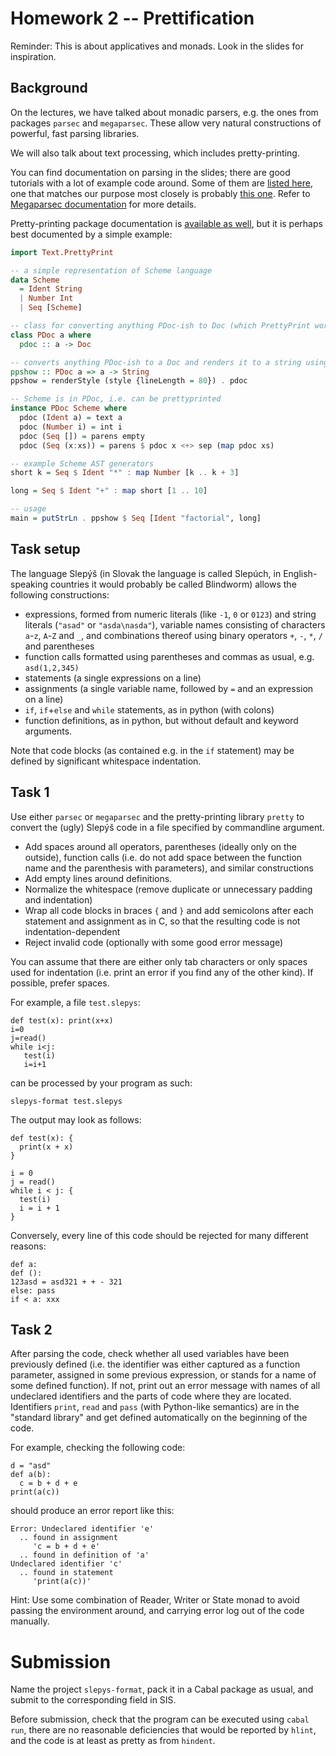 
# Homework 2 -- Prettification

Reminder: This is about applicatives and monads. Look in the slides for inspiration.

## Background

On the lectures, we have talked about monadic parsers, e.g. the ones from packages `parsec` and `megaparsec`. These allow very natural constructions of powerful, fast parsing libraries.

We will also talk about text processing, which includes pretty-printing.

You can find documentation on parsing in the slides; there are good tutorials with a lot of example code around. Some of them are [listed here](https://markkarpov.com/learn-haskell.html#megaparsec-tutorials), one that matches our purpose most closely is probably [this one](https://markkarpov.com/megaparsec/parsing-simple-imperative-language.html). Refer to [Megaparsec documentation](https://hackage.haskell.org/package/megaparsec) for more details.

Pretty-printing package documentation is [available as well](https://hackage.haskell.org/package/pretty), but it is perhaps best documented by a simple example:

```hs
import Text.PrettyPrint

-- a simple representation of Scheme language
data Scheme
  = Ident String
  | Number Int
  | Seq [Scheme]

-- class for converting anything PDoc-ish to Doc (which PrettyPrint works with)
class PDoc a where
  pdoc :: a -> Doc

-- converts anything PDoc-ish to a Doc and renders it to a string using PrettyPrint
ppshow :: PDoc a => a -> String
ppshow = renderStyle (style {lineLength = 80}) . pdoc

-- Scheme is in PDoc, i.e. can be prettyprinted
instance PDoc Scheme where
  pdoc (Ident a) = text a
  pdoc (Number i) = int i
  pdoc (Seq []) = parens empty
  pdoc (Seq (x:xs)) = parens $ pdoc x <+> sep (map pdoc xs)

-- example Scheme AST generators
short k = Seq $ Ident "*" : map Number [k .. k + 3]

long = Seq $ Ident "+" : map short [1 .. 10]

-- usage
main = putStrLn . ppshow $ Seq [Ident "factorial", long]
```

## Task setup

The language Slepýš (in Slovak the language is called Slepúch, in
English-speaking countries it would probably be called Blindworm) allows the
following constructions:

- expressions, formed from numeric literals (like `-1`, `0` or `0123`) and
  string literals (`"asad"` or `"asda\nasda"`), variable names consisting of
  characters `a`-`z`, `A`-`Z` and `_`, and combinations thereof using binary
  operators `+`, `-`, `*`, `/` and parentheses
- function calls formatted using parentheses and commas as usual, e.g.
  `asd(1,2,345)`
- statements (a single expressions on a line)
- assignments (a single variable name, followed by `=` and an expression on a line)
- `if`, `if`+`else` and `while` statements, as in python (with colons)
- function definitions, as in python, but without default and keyword arguments.

Note that code blocks (as contained e.g. in the `if` statement) may be defined by significant whitespace indentation.

## Task 1

Use either `parsec` or `megaparsec` and the pretty-printing library `pretty` to
convert the (ugly) Slepýš code in a file specified by commandline argument.

- Add spaces around all operators, parentheses (ideally only on the outside),
  function calls (i.e. do not add space between the function name and the
  parenthesis with parameters), and similar constructions
- Add empty lines around definitions.
- Normalize the whitespace (remove duplicate or unnecessary padding and indentation)
- Wrap all code blocks in braces `{` and `}` and add semicolons after each
  statement and assignment as in C, so that the resulting code is not
  indentation-dependent
- Reject invalid code (optionally with some good error message)

You can assume that there are either only tab characters or only spaces used
for indentation (i.e. print an error if you find any of the other kind). If
possible, prefer spaces.

For example, a file `test.slepys`:

```
def test(x): print(x+x)
i=0
j=read()
while i<j:
   test(i)
   i=i+1
```

can be processed by your program as such:

```
slepys-format test.slepys
```

The output may look as follows:
```
def test(x): {
  print(x + x)
}

i = 0
j = read()
while i < j: {
  test(i)
  i = i + 1
}
```

Conversely, every line of this code should be rejected for many different reasons:

```
def a:
def ():
123asd = asd321 + + - 321
else: pass
if < a: xxx
```

## Task 2

After parsing the code, check whether all used variables have been previously
defined (i.e. the identifier was either captured as a function parameter,
assigned in some previous expression, or stands for a name of some defined
function). If not, print out an error message with names of all undeclared
identifiers and the parts of code where they are located. Identifiers `print`,
`read` and `pass` (with Python-like semantics) are in the "standard library"
and get defined automatically on the beginning of the code.

For example, checking the following code:

```
d = "asd"
def a(b):
  c = b + d + e
print(a(c))
```

should produce an error report like this:

```
Error: Undeclared identifier 'e'
  .. found in assignment
     'c = b + d + e'
  .. found in definition of 'a'
Undeclared identifier 'c'
  .. found in statement
     'print(a(c))'
```

Hint: Use some combination of Reader, Writer or State monad to avoid passing
the environment around, and carrying error log out of the code manually.

# Submission

Name the project `slepys-format`, pack it in a Cabal package as usual, and
submit to the corresponding field in SIS.

Before submission, check that the program can be executed using `cabal run`,
there are no reasonable deficiencies that would be reported by `hlint`, and the
code is at least as pretty as from `hindent`.
